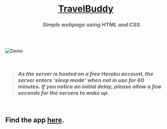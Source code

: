 <div align = "center">

# [TravelBuddy](https://travelbuddy01.herokuapp.com/)
> ### _Simple webpage using HTML and CSS._
</div>
<br> 
<br>



![Demo](https://github.com/Dhinahar12/travelbuddy/blob/main/gif/travel.gif)


<br>

> ### _As the server is hosted on a free Heroku account, the server enters ‘sleep mode’ when not in use for 60 minutes. If you notice an initial delay, please allow a few seconds for the servers to wake up._

<br>

## Find the app [here](https://travelbuddy01.herokuapp.com/).

<br>

